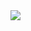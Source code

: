 <img src="https://capsule-render.vercel.app/api?type=wave&color=ff9688&height=300&section=header&fontSize=90" />
